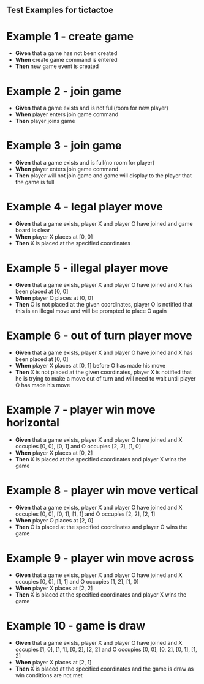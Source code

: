 ## Test Examples for tictactoe

# Example 1 - create game

* **Given** that a game has not been created
* **When** create game command is entered
* **Then** new game event is created

# Example 2 - join game

* **Given** that a game exists and is not full(room for new player)
* **When** player enters join game command
* **Then** player joins game

# Example 3 - join game

* **Given** that a game exists and is full(no room for player)
* **When** player enters join game command
* **Then** player will not join game and game will display to the player that the game is full

# Example 4 - legal player move

* **Given** that a game exists, player X and player O have joined and game board is clear
* **When** player X places at [0, 0]
* **Then** X is placed at the specified coordinates

# Example 5 - illegal player move

* **Given** that a game exists, player X and player O have joined and X has been placed at [0, 0]
* **When** player O places at [0, 0]
* **Then** O is not placed at the given coordinates, player O is notified that this is an illegal move and will be prompted to place O again

# Example 6 - out of turn player move

* **Given** that a game exists, player X and player O have joined and X has been placed at [0, 0]
* **When** player X places at [0, 1] before O has made his move
* **Then** X is not placed at the given coordinates, player X is notified that he is trying to make a move out of turn and will need to wait until player O has made his move

# Example 7 - player win move horizontal

* **Given** that a game exists, player X and player O have joined and X occupies [0, 0], [0, 1] and O occupies [2, 2], [1, 0]
* **When** player X places at [0, 2]
* **Then** X is placed at the specified coordinates and player X wins the game

# Example 8 - player win move vertical

* **Given** that a game exists, player X and player O have joined and X occupies [0, 0], [0, 1], [1, 1] and O occupies [2, 2], [2, 1]
* **When** player O places at [2, 0]
* **Then** O is placed at the specified coordinates and player O wins the game

# Example 9 - player win move across

* **Given** that a game exists, player X and player O have joined and X occupies [0, 0], [1, 1] and O occupies [1, 2], [1, 0]
* **When** player X places at [2, 2]
* **Then** X is placed at the specified coordinates and player X wins the game

# Example 10 - game is draw

* **Given** that a game exists, player X and player O have joined and X occupies [1, 0], [1, 1], [0, 2], [2, 2] and O occupies [0, 0], [0, 2], [0, 1], [1, 2]
* **When** player X places at [2, 1]
* **Then** X is placed at the specified coordinates and the game is draw as win conditions are not met
